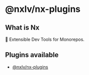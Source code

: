 # @nxlv/nx-plugins

## What is Nx

🔎 Extensible Dev Tools for Monorepos.

## Plugins available

- [@nxlv/nx-plugins](packages/nx-python/README.md)
